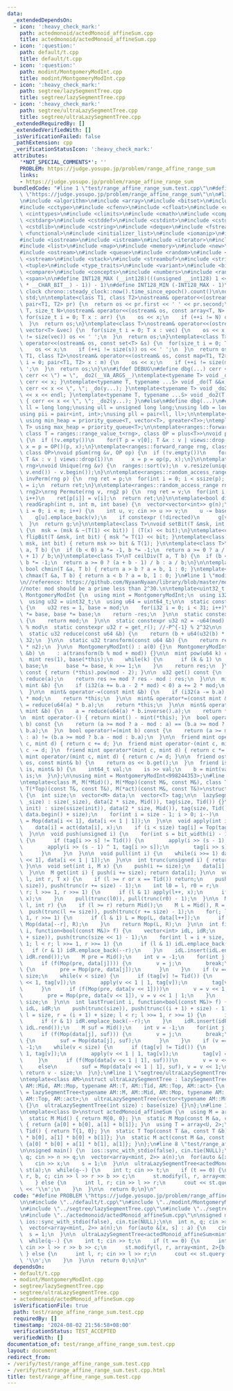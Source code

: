 ```yaml
---
data:
  _extendedDependsOn:
  - icon: ':heavy_check_mark:'
    path: actedmonoid/actedMonoid_affineSum.cpp
    title: actedmonoid/actedMonoid_affineSum.cpp
  - icon: ':question:'
    path: default/t.cpp
    title: default/t.cpp
  - icon: ':question:'
    path: modint/MontgomeryModInt.cpp
    title: modint/MontgomeryModInt.cpp
  - icon: ':heavy_check_mark:'
    path: segtree/lazySegmentTree.cpp
    title: segtree/lazySegmentTree.cpp
  - icon: ':heavy_check_mark:'
    path: segtree/ultraLazySegmentTree.cpp
    title: segtree/ultraLazySegmentTree.cpp
  _extendedRequiredBy: []
  _extendedVerifiedWith: []
  _isVerificationFailed: false
  _pathExtension: cpp
  _verificationStatusIcon: ':heavy_check_mark:'
  attributes:
    '*NOT_SPECIAL_COMMENTS*': ''
    PROBLEM: https://judge.yosupo.jp/problem/range_affine_range_sum
    links:
    - https://judge.yosupo.jp/problem/range_affine_range_sum
  bundledCode: "#line 1 \"test/range_affine_range_sum.test.cpp\"\n#define PROBLEM\
    \ \"https://judge.yosupo.jp/problem/range_affine_range_sum\"\n\n#line 1 \"default/t.cpp\"\
    \n#include <algorithm>\n#include <array>\n#include <bitset>\n#include <cassert>\n\
    #include <cctype>\n#include <cfenv>\n#include <cfloat>\n#include <chrono>\n#include\
    \ <cinttypes>\n#include <climits>\n#include <cmath>\n#include <complex>\n#include\
    \ <cstdarg>\n#include <cstddef>\n#include <cstdint>\n#include <cstdio>\n#include\
    \ <cstdlib>\n#include <cstring>\n#include <deque>\n#include <fstream>\n#include\
    \ <functional>\n#include <initializer_list>\n#include <iomanip>\n#include <ios>\n\
    #include <iostream>\n#include <istream>\n#include <iterator>\n#include <limits>\n\
    #include <list>\n#include <map>\n#include <memory>\n#include <new>\n#include <numeric>\n\
    #include <ostream>\n#include <queue>\n#include <random>\n#include <set>\n#include\
    \ <sstream>\n#include <stack>\n#include <streambuf>\n#include <string>\n#include\
    \ <tuple>\n#include <type_traits>\n#include <variant>\n#include <bit>\n#include\
    \ <compare>\n#include <concepts>\n#include <numbers>\n#include <ranges>\n#include\
    \ <span>\n\n#define INT128_MAX (__int128)(((unsigned __int128) 1 << ((sizeof(__int128)\
    \ * __CHAR_BIT__) - 1)) - 1)\n#define INT128_MIN (-INT128_MAX - 1)\n\n#define\
    \ clock chrono::steady_clock::now().time_since_epoch().count()\n\nusing namespace\
    \ std;\n\ntemplate<class T1, class T2>\nostream& operator<<(ostream& os, const\
    \ pair<T1, T2> pr) {\n  return os << pr.first << ' ' << pr.second;\n}\ntemplate<class\
    \ T, size_t N>\nostream& operator<<(ostream& os, const array<T, N> &arr) {\n \
    \ for(size_t i = 0; T x : arr) {\n    os << x;\n    if (++i != N) os << ' ';\n\
    \  }\n  return os;\n}\ntemplate<class T>\nostream& operator<<(ostream& os, const\
    \ vector<T> &vec) {\n  for(size_t i = 0; T x : vec) {\n    os << x;\n    if (++i\
    \ != size(vec)) os << ' ';\n  }\n  return os;\n}\ntemplate<class T>\nostream&\
    \ operator<<(ostream& os, const set<T> &s) {\n  for(size_t i = 0; T x : s) {\n\
    \    os << x;\n    if (++i != size(s)) os << ' ';\n  }\n  return os;\n}\ntemplate<class\
    \ T1, class T2>\nostream& operator<<(ostream& os, const map<T1, T2> &m) {\n  for(size_t\
    \ i = 0; pair<T1, T2> x : m) {\n    os << x;\n    if (++i != size(m)) os << '\
    \ ';\n  }\n  return os;\n}\n\n#ifdef DEBUG\n#define dbg(...) cerr << '(', _do(#__VA_ARGS__),\
    \ cerr << \") = \", _do2(__VA_ARGS__)\ntemplate<typename T> void _do(T &&x) {\
    \ cerr << x; }\ntemplate<typename T, typename ...S> void _do(T &&x, S&&...y) {\
    \ cerr << x << \", \"; _do(y...); }\ntemplate<typename T> void _do2(T &&x) { cerr\
    \ << x << endl; }\ntemplate<typename T, typename ...S> void _do2(T &&x, S&&...y)\
    \ { cerr << x << \", \"; _do2(y...); }\n#else\n#define dbg(...)\n#endif\n\nusing\
    \ ll = long long;\nusing ull = unsigned long long;\nusing ldb = long double;\n\
    using pii = pair<int, int>;\nusing pll = pair<ll, ll>;\n\ntemplate<typename T>\
    \ using min_heap = priority_queue<T, vector<T>, greater<T>>;\ntemplate<typename\
    \ T> using max_heap = priority_queue<T>;\n\ntemplate<ranges::forward_range rng,\
    \ class T = ranges::range_value_t<rng>, class OP = plus<T>>\nvoid pSum(rng &v)\
    \ {\n  if (!v.empty())\n    for(T p = v[0]; T &x : v | views::drop(1))\n     \
    \ x = p = OP()(p, x);\n}\ntemplate<ranges::forward_range rng, class T = ranges::range_value_t<rng>,\
    \ class OP>\nvoid pSum(rng &v, OP op) {\n  if (!v.empty())\n    for(T p = v[0];\
    \ T &x : v | views::drop(1))\n      x = p = op(p, x);\n}\n\ntemplate<ranges::forward_range\
    \ rng>\nvoid Unique(rng &v) {\n  ranges::sort(v);\n  v.resize(unique(v.begin(),\
    \ v.end()) - v.begin());\n}\n\ntemplate<ranges::random_access_range rng>\nrng\
    \ invPerm(rng p) {\n  rng ret = p;\n  for(int i = 0; i < ssize(p); i++)\n    ret[p[i]]\
    \ = i;\n  return ret;\n}\n\ntemplate<ranges::random_access_range rng, ranges::random_access_range\
    \ rng2>\nrng Permute(rng v, rng2 p) {\n  rng ret = v;\n  for(int i = 0; i < ssize(p);\
    \ i++)\n    ret[p[i]] = v[i];\n  return ret;\n}\n\ntemplate<bool directed>\nvector<vector<int>>\
    \ readGraph(int n, int m, int base) {\n  vector<vector<int>> g(n);\n  for(int\
    \ i = 0; i < m; i++) {\n    int u, v; cin >> u >> v;\n    u -= base, v -= base;\n\
    \    g[u].emplace_back(v);\n    if constexpr (!directed)\n      g[v].emplace_back(u);\n\
    \  }\n  return g;\n}\n\ntemplate<class T>\nvoid setBit(T &msk, int bit, bool x)\
    \ {\n  msk = (msk & ~(T(1) << bit)) | (T(x) << bit);\n}\ntemplate<class T> void\
    \ flipBit(T &msk, int bit) { msk ^= T(1) << bit; }\ntemplate<class T> bool getBit(T\
    \ msk, int bit) { return msk >> bit & T(1); }\n\ntemplate<class T>\nT floorDiv(T\
    \ a, T b) {\n  if (b < 0) a *= -1, b *= -1;\n  return a >= 0 ? a / b : (a - b\
    \ + 1) / b;\n}\ntemplate<class T>\nT ceilDiv(T a, T b) {\n  if (b < 0) a *= -1,\
    \ b *= -1;\n  return a >= 0 ? (a + b - 1) / b : a / b;\n}\n\ntemplate<class T>\
    \ bool chmin(T &a, T b) { return a > b ? a = b, 1 : 0; }\ntemplate<class T> bool\
    \ chmax(T &a, T b) { return a < b ? a = b, 1 : 0; }\n#line 1 \"modint/MontgomeryModInt.cpp\"\
    \n//reference: https://github.com/NyaanNyaan/library/blob/master/modint/montgomery-modint.hpp#L10\n\
    //note: mod should be a prime less than 2^30.\n\ntemplate<uint32_t mod>\nstruct\
    \ MontgomeryModInt {\n  using mint = MontgomeryModInt;\n  using i32 = int32_t;\n\
    \  using u32 = uint32_t;\n  using u64 = uint64_t;\n\n  static constexpr u32 get_r()\
    \ {\n    u32 res = 1, base = mod;\n    for(i32 i = 0; i < 31; i++)\n      res\
    \ *= base, base *= base;\n    return -res;\n  }\n\n  static constexpr u32 get_mod()\
    \ {\n    return mod;\n  }\n\n  static constexpr u32 n2 = -u64(mod) % mod; //2^64\
    \ % mod\n  static constexpr u32 r = get_r(); //-P^{-1} % 2^32\n\n  u32 a;\n\n\
    \  static u32 reduce(const u64 &b) {\n    return (b + u64(u32(b) * r) * mod) >>\
    \ 32;\n  }\n\n  static u32 transform(const u64 &b) {\n    return reduce(u64(b)\
    \ * n2);\n  }\n\n  MontgomeryModInt() : a(0) {}\n  MontgomeryModInt(const int64_t\
    \ &b) \n    : a(transform(b % mod + mod)) {}\n\n  mint pow(u64 k) const {\n  \
    \  mint res(1), base(*this);\n    while(k) {\n      if (k & 1) \n        res *=\
    \ base;\n      base *= base, k >>= 1;\n    }\n    return res;\n  }\n\n  mint inverse()\
    \ const { return (*this).pow(mod - 2); }\n\n  u32 get() const {\n    u32 res =\
    \ reduce(a);\n    return res >= mod ? res - mod : res;\n  }\n\n  mint& operator+=(const\
    \ mint &b) {\n    if (i32(a += b.a - 2 * mod) < 0) a += 2 * mod;\n    return *this;\n\
    \  }\n\n  mint& operator-=(const mint &b) {\n    if (i32(a -= b.a) < 0) a += 2\
    \ * mod;\n    return *this;\n  }\n\n  mint& operator*=(const mint &b) {\n    a\
    \ = reduce(u64(a) * b.a);\n    return *this;\n  }\n\n  mint& operator/=(const\
    \ mint &b) {\n    a = reduce(u64(a) * b.inverse().a);\n    return *this;\n  }\n\
    \n  mint operator-() { return mint() - mint(*this); }\n  bool operator==(mint\
    \ b) const {\n    return (a >= mod ? a - mod : a) == (b.a >= mod ? b.a - mod :\
    \ b.a);\n  }\n  bool operator!=(mint b) const {\n    return (a >= mod ? a - mod\
    \ : a) != (b.a >= mod ? b.a - mod : b.a);\n  }\n\n  friend mint operator+(mint\
    \ c, mint d) { return c += d; }\n  friend mint operator-(mint c, mint d) { return\
    \ c -= d; }\n  friend mint operator*(mint c, mint d) { return c *= d; }\n  friend\
    \ mint operator/(mint c, mint d) { return c /= d; }\n\n  friend ostream& operator<<(ostream&\
    \ os, const mint& b) {\n    return os << b.get();\n  }\n  friend istream& operator>>(istream&\
    \ is, mint& b) {\n    int64_t val;\n    is >> val;\n    b = mint(val);\n    return\
    \ is;\n  }\n};\n\nusing mint = MontgomeryModInt<998244353>;\n#line 1 \"segtree/lazySegmentTree.cpp\"\
    \ntemplate<class M, M(*Mid)(), M(*Mop)(const M&, const M&), class T, T(*Tid)(),\
    \ T(*Top)(const T&, const T&), M(*act)(const M&, const T&)>\nstruct lazySegmentTree\
    \ {\n  int size;\n  vector<M> data;\n  vector<T> tag;\n\n  lazySegmentTree(int\
    \ _size) : size(_size), data(2 * size, Mid()), tag(size, Tid()) {}\n\n  lazySegmentTree(vector<M>\
    \ init) : size(ssize(init)), data(2 * size, Mid()), tag(size, Tid()) {\n    ranges::copy(init,\
    \ data.begin() + size);\n    for(int i = size - 1; i > 0; i--)\n      data[i]\
    \ = Mop(data[i << 1], data[i << 1 | 1]);\n  }\n\n  void apply(int i, T x) {\n\
    \    data[i] = act(data[i], x);\n    if (i < size) tag[i] = Top(tag[i], x);\n\
    \  }\n\n  void push(unsigned i) {\n    for(int s = bit_width(i) - 1; s > 0; s--)\
    \ {\n      if (tag[i >> s] != Tid()) {\n        apply(i >> (s - 1), tag[i >> s]);\n\
    \        apply(i >> (s - 1) ^ 1, tag[i >> s]);\n        tag[i >> s] = Tid();\n\
    \      }\n    }\n  }\n\n  void pull(int i) {\n    while(i >>= 1) data[i] = Mop(data[i\
    \ << 1], data[i << 1 | 1]);\n  }\n\n  int trunc(unsigned i) { return i >> countr_zero(i);\
    \ }\n\n  void set(int i, M x) {\n    push(i += size);\n    data[i] = x;\n    pull(i);\n\
    \  }\n\n  M get(int i) { push(i += size); return data[i]; }\n\n  void modify(int\
    \ l, int r, T x) {\n    if (l >= r or x == Tid()) return;\n    push(trunc(l +=\
    \ size)), push(trunc(r += size) - 1);\n    int l0 = l, r0 = r;\n    for(; l <\
    \ r; l >>= 1, r >>= 1) {\n      if (l & 1) apply(l++, x);\n      if (r & 1) apply(--r,\
    \ x);\n    }\n    pull(trunc(l0)), pull(trunc(r0) - 1);\n  }\n\n  M query(int\
    \ l, int r) {\n    if (l >= r) return Mid();\n    M L = Mid(), R = Mid();\n  \
    \  push(trunc(l += size)), push(trunc(r += size) - 1);\n    for(; l < r; l >>=\
    \ 1, r >>= 1) {\n      if (l & 1) L = Mop(L, data[l++]);\n      if (r & 1) R =\
    \ Mop(data[--r], R);\n    }\n    return Mop(L, R);\n  }\n\n  int firstTrue(int\
    \ i, function<bool(const M&)> f) {\n    vector<int> idL, idR;\n    push(trunc(i\
    \ + size)), push(trunc(size << 1) - 1);\n    for(int l = i + size, r = size <<\
    \ 1; l < r; l >>= 1, r >>= 1) {\n      if (l & 1) idL.emplace_back(l++);\n   \
    \   if (r & 1) idR.emplace_back(--r);\n    }\n    idL.insert(idL.end(), idR.rbegin(),\
    \ idR.rend());\n    M pre = Mid();\n    int v = -1;\n    for(int j : idL) {\n\
    \      if (f(Mop(pre, data[j]))) {\n        v = j;\n        break;\n      } else\
    \ {\n        pre = Mop(pre, data[j]);\n      }\n    }\n    if (v == -1) return\
    \ size;\n    while(v < size) {\n      if (tag[v] != Tid()) {\n        apply(v\
    \ << 1, tag[v]);\n        apply(v << 1 | 1, tag[v]);\n        tag[v] = Tid();\n\
    \      }\n      if (f(Mop(pre, data[v << 1])))\n        v = v << 1;\n      else\n\
    \        pre = Mop(pre, data[v << 1]), v = v << 1 | 1;\n    }\n    return v -\
    \ size;\n  }\n\n  int lastTrue(int i, function<bool(const M&)> f) {\n    vector<int>\
    \ idL, idR;\n    push(trunc(size)), push(trunc((i + 1) + size) - 1);\n    for(int\
    \ l = size, r = (i + 1) + size; l < r; l >>= 1, r >>= 1) {\n      if (l & 1) idL.emplace_back(l++);\n\
    \      if (r & 1) idR.emplace_back(--r);\n    }\n    idR.insert(idR.end(), idL.rbegin(),\
    \ idL.rend());\n    M suf = Mid();\n    int v = -1;\n    for(int j : idR) {\n\
    \      if (f(Mop(data[j], suf))) {\n        v = j;\n        break;\n      } else\
    \ {\n        suf = Mop(data[j], suf);\n      }\n    }\n    if (v == -1) return\
    \ -1;\n    while(v < size) {\n      if (tag[v] != Tid()) {\n        apply(v <<\
    \ 1, tag[v]);\n        apply(v << 1 | 1, tag[v]);\n        tag[v] = Tid();\n \
    \     }\n      if (f(Mop(data[v << 1 | 1], suf)))\n        v = v << 1 | 1;\n \
    \     else\n        suf = Mop(data[v << 1 | 1], suf), v = v << 1;\n    }\n   \
    \ return v - size;\n  }\n};\n#line 1 \"segtree/ultraLazySegmentTree.cpp\"\n//#include<segtree/lazySegmentTree.cpp>\n\
    \ntemplate<class AM>\nstruct ultraLazySegmentTree : lazySegmentTree<typename AM::M,\
    \ AM::Mid, AM::Mop, typename AM::T, AM::Tid, AM::Top, AM::act> {\n  using base\
    \ = lazySegmentTree<typename AM::M, AM::Mid, AM::Mop, typename AM::T, AM::Tid,\
    \ AM::Top, AM::act>;\n  ultraLazySegmentTree(vector<typename AM::M> init) : base(init)\
    \ {}\n  ultraLazySegmentTree(int size) : base(size) {}\n};\n#line 1 \"actedmonoid/actedMonoid_affineSum.cpp\"\
    \ntemplate<class U>\nstruct actedMonoid_affineSum {\n  using M = array<U, 2>;\n\
    \  static M Mid() { return M{0, 0}; }\n  static M Mop(const M &a, const M &b)\
    \ { return {a[0] + b[0], a[1] + b[1]}; }\n  using T = array<U, 2>;\n  static T\
    \ Tid() { return T{1, 0}; }\n  static T Top(const T &a, const T &b) { return T{a[0]\
    \ * b[0], a[1] * b[0] + b[1]}; }\n  static M act(const M &a, const T &b) { return\
    \ {a[0] * b[0] + a[1] * b[1], a[1]}; }\n};\n#line 8 \"test/range_affine_range_sum.test.cpp\"\
    \n\nsigned main() {\n  ios::sync_with_stdio(false), cin.tie(NULL);\n\n  int n,\
    \ q; cin >> n >> q;\n  vector<array<mint, 2>> a(n);\n  for(auto &[x, s] : a) {\n\
    \    cin >> x;\n    s = 1;\n  }\n\n  ultraLazySegmentTree<actedMonoid_affineSum<mint>>\
    \ st(a);\n  while(q--) {\n    int t; cin >> t;\n    if (t == 0) {\n      int l,\
    \ r, b, c; cin >> l >> r >> b >> c;\n      st.modify(l, r, array<mint, 2>{b, c});\n\
    \    } else {\n      int l, r; cin >> l >> r;\n      cout << st.query(l, r)[0]\
    \ << '\\n';\n    }\n  }\n\n  return 0;\n}\n"
  code: "#define PROBLEM \"https://judge.yosupo.jp/problem/range_affine_range_sum\"\
    \n\n#include \"../default/t.cpp\"\n#include \"../modint/MontgomeryModInt.cpp\"\
    \n#include \"../segtree/lazySegmentTree.cpp\"\n#include \"../segtree/ultraLazySegmentTree.cpp\"\
    \n#include \"../actedmonoid/actedMonoid_affineSum.cpp\"\n\nsigned main() {\n \
    \ ios::sync_with_stdio(false), cin.tie(NULL);\n\n  int n, q; cin >> n >> q;\n\
    \  vector<array<mint, 2>> a(n);\n  for(auto &[x, s] : a) {\n    cin >> x;\n  \
    \  s = 1;\n  }\n\n  ultraLazySegmentTree<actedMonoid_affineSum<mint>> st(a);\n\
    \  while(q--) {\n    int t; cin >> t;\n    if (t == 0) {\n      int l, r, b, c;\
    \ cin >> l >> r >> b >> c;\n      st.modify(l, r, array<mint, 2>{b, c});\n   \
    \ } else {\n      int l, r; cin >> l >> r;\n      cout << st.query(l, r)[0] <<\
    \ '\\n';\n    }\n  }\n\n  return 0;\n}\n"
  dependsOn:
  - default/t.cpp
  - modint/MontgomeryModInt.cpp
  - segtree/lazySegmentTree.cpp
  - segtree/ultraLazySegmentTree.cpp
  - actedmonoid/actedMonoid_affineSum.cpp
  isVerificationFile: true
  path: test/range_affine_range_sum.test.cpp
  requiredBy: []
  timestamp: '2024-08-02 21:56:58+08:00'
  verificationStatus: TEST_ACCEPTED
  verifiedWith: []
documentation_of: test/range_affine_range_sum.test.cpp
layout: document
redirect_from:
- /verify/test/range_affine_range_sum.test.cpp
- /verify/test/range_affine_range_sum.test.cpp.html
title: test/range_affine_range_sum.test.cpp
---
```

